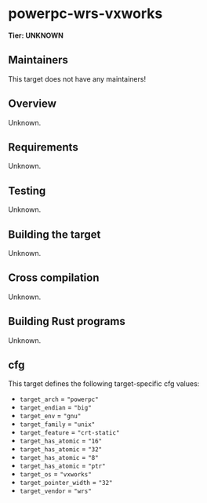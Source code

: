 # powerpc-wrs-vxworks

**Tier: UNKNOWN**

## Maintainers
This target does not have any maintainers!

## Overview
Unknown.

## Requirements
Unknown.

## Testing
Unknown.

## Building the target
Unknown.

## Cross compilation
Unknown.

## Building Rust programs
Unknown.

## cfg
This target defines the following target-specific cfg values:
- `target_arch` = `"powerpc"`
- `target_endian` = `"big"`
- `target_env` = `"gnu"`
- `target_family` = `"unix"`
- `target_feature` = `"crt-static"`
- `target_has_atomic` = `"16"`
- `target_has_atomic` = `"32"`
- `target_has_atomic` = `"8"`
- `target_has_atomic` = `"ptr"`
- `target_os` = `"vxworks"`
- `target_pointer_width` = `"32"`
- `target_vendor` = `"wrs"`

